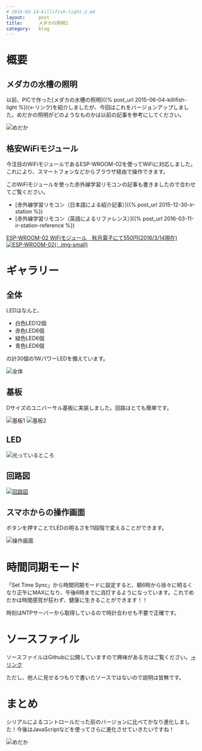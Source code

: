 ```yaml
---
# 2016-03-14-killifish-light-2.md
layout:		post
title:		メダカの照明2
category:	blog
---
```


# 概要

## メダカの水槽の照明

以前、PICで作った[メダカの水槽の照明]({% post_url 2015-06-04-killifish-light %})(←リンク)を紹介しましたが、今回はこれをバージョンアップしました。めだかの照明がどのようなものかは以前の記事を参考にしてください。

![めだか](fish.jpg)

## 格安WiFiモジュール

今注目のWiFiモジュールであるESP-WROOM-02を使ってWiFiに対応しました。これにより、スマートフォンなどからブラウザ経由で操作できます。

このWiFiモジュールを使った赤外線学習リモコンの記事も書きましたので合わせてご覧ください。

  * [赤外線学習リモコン（日本語による紹介記事）]({% post_url 2015-12-30-ir-station %})
  * [赤外線学習リモコン（英語によるリファレンス）]({% post_url 2016-03-11-ir-station-reference %})

[ESP-WROOM-02 WiFiモジュール　秋月電子にて550円(2016/3/14現在)![ESP-WROOM-02](esp-wroom-02.jpg){: .img-small}](http://akizukidenshi.com/catalog/g/gM-09607/)

# ギャラリー

## 全体

LEDはなんと、

  * 白色LED12個
  * 赤色LED6個
  * 緑色LED6個
  * 青色LED6個

の計30個の1WパワーLEDを備えています。

![全体](all.jpg)

## 基板

Dサイズのユニバーサル基板に実装しました。回路はとても簡単です。

![基板1](board1.jpg)
![基板2](board2.jpg)

## LED


![光っているところ](light.jpg)

## 回路図

[![回路図](sketch.png)](sketch.png)

## スマホからの操作画面

ボタンを押すことでLEDの明るさを11段階で変えることができます。

![操作画面](page.png)

# 時間同期モード

「Set Time Sync」から時間同期モードに設定すると、朝6時から徐々に明るくなり正午にMAXになり、午後6時までに消灯するようになっています。これでめだかは時間感覚が狂わず、健康に生きることができます！！


時刻はNTPサーバーから取得しているので時計合わせも不要で正確です。

# ソースファイル

ソースファイルはGithubに公開していますので興味がある方はご覧ください。[→リンク](https://github.com/kerikun11/Light-for-Fish.git)

ただし、他人に見せるつもりで書いたソースではないので説明は皆無です。

# まとめ

シリアルによるコントロールだった前のバージョンに比べてかなり進化しました！今後はJavaScriptなどを使ってさらに進化させていきたいですね！

![めだか](fish_up.jpg)

